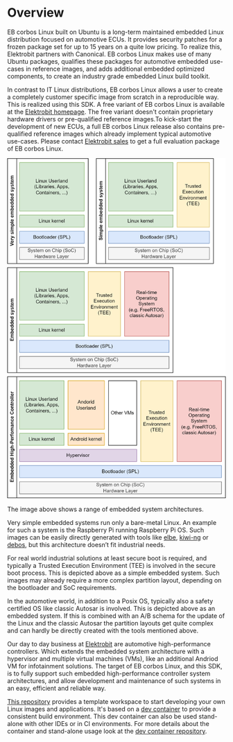 # Overview

EB corbos Linux built on Ubuntu is a long-term maintained embedded Linux distribution focused on automotive ECUs. It provides security patches for a frozen package set for up to 15 years on a quite low pricing. To realize this, Elektrobit partners with Canonical. EB corbos Linux makes use of many Ubuntu packages, qualifies these packages for automotive embedded use-cases in reference images, and adds additional embedded optimized components, to create an industry grade embedded Linux build toolkit.

In contrast to IT Linux distributions, EB corbos Linux allows a user to create a completely customer specific image from scratch in a reproducible way. This is realized using this SDK. A free variant of EB corbos Linux is available at the [Elektrobit homepage](https://www.elektrobit.com/products/ecu/eb-corbos/linux-built-on-ubuntu/). The free variant doesn't contain proprietary hardware drivers or pre-qualified reference images.To kick-start the development of new ECUs, a full EB corbos Linux release also contains pre-qualified reference images which already implement typical automotive use-cases. Please contact [Elektrobit sales](https://www.elektrobit.com/contact-us/) to get a full evaluation package of EB corbos Linux.

![Embedded Systems](assets/EmbeddedSystem.drawio.png)

The image above shows a range of embedded system architectures. 

Very simple embedded systems run only a bare-metal Linux. An example for such a system is the Raspberry Pi running Raspberry Pi OS. Such images can be easily directly generated with tools like [elbe](https://elbe-rfs.org/), [kiwi-ng](https://osinside.github.io/kiwi/) or [debos](https://github.com/go-debos/debos), but this architecture doesn’t fit industrial needs. 

For real world industrial solutions at least secure boot is required, and typically a Trusted Execution Environment (TEE) is involved in the secure boot process. This is depicted above as a simple embedded system. Such images may already require a more complex partition layout, depending on the bootloader and SoC requirements.

In the automotive world, in addition to a Posix OS, typically also a safety certified OS like classic Autosar is involved. This is depicted above as an embedded system. If this is combined with an A/B schema for the update of the Linux and the classic Autosar the partition layouts get quite complex and can hardly be directly created with the tools mentioned above.

Our day to day business at [Elektrobit](https://www.elektrobit.com/) are automotive high-performance controllers. Which extends the embedded system architecture with a hypervisor and multiple virtual machines (VMs), like an additional Andriod VM for infotainment solutions. The target of EB corbos Linux, and this SDK, is to fully support such embedded high-performance controller system architectures, and allow development and maintenance of such systems in an easy, efficient and reliable way.

[This repository](https://github.com/Elektrobit/ebcl_template/) provides a template workspace to start developing your own Linux images and applications. It's based on a [dev container](https://github.com/Elektrobit/ebcl_dev_container) to provide a consistent build environment. This dev container can also be used stand-alone with other IDEs or in CI environments. For more details about the container and stand-alone usage look at the [dev container repository](https://github.com/Elektrobit/ebcl_dev_container).

